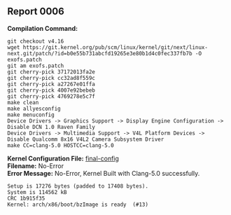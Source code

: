 ## Report 0006 #  
**Compilation Command:**
```
git checkout v4.16
wget https://git.kernel.org/pub/scm/linux/kernel/git/next/linux-next.git/patch/?id=b0e55b731abcfd19265e3e80b1d4c0fec337fb7b -O exofs.patch  
git am exofs.patch
git cherry-pick 37172013fa2e
git cherry-pick cc32ad8f559c
git cherry-pick a27267e01ffa
git cherry-pick 4007e92bebeb
git cherry-pick 4769278e5c7f
make clean
make allyesconfig
make menuconfig
Device Drivers -> Graphics Support -> Display Engine Configuration -> Disable DCN 1.0 Raven Family
Device Drivers -> Multimedia Support -> V4L Platform Devices -> Disable Qualcomm 8x16 V4L2 Camera Subsystem Driver
make CC=clang-5.0 HOSTCC=clang-5.0
```
**Kernel Configuration File:** [final-config](../config-files/final-config)  
**Filename:** No-Error  
**Error Message:** No-Error, Kernel Built with Clang-5.0 successfully.  
```
Setup is 17276 bytes (padded to 17408 bytes).
System is 114562 kB
CRC 1b915f35
Kernel: arch/x86/boot/bzImage is ready  (#13)
```  



